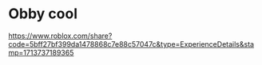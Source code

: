 # Obby cool


https://www.roblox.com/share?code=5bff27bf399da1478868c7e88c57047c&type=ExperienceDetails&stamp=1713737189365
